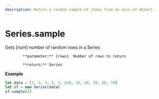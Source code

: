 ```yaml
---
description: Return a random sample of items from an axis of object.
---
```


# Series.sample

Gets \[num\] number of random rows in a Series

            **parameter:** {rows}  Number of rows to return

            **return:** Series

**Example**

```javascript
let data = [1, 2, 3, 4, 5, 620, 30, 40, 39, 89, 78]
let sf = new Series(data)
sf.sample(2)
```



